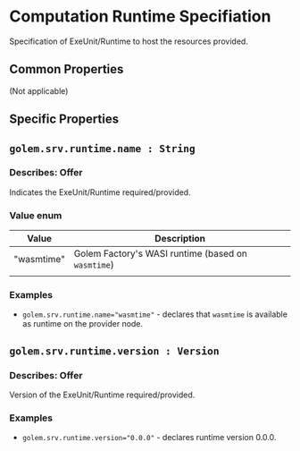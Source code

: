 # Computation Runtime Specifiation 
Specification of ExeUnit/Runtime to host the resources provided.

## Common Properties

(Not applicable)
  
## Specific Properties

## `golem.srv.runtime.name : String` 

### Describes: Offer

Indicates the ExeUnit/Runtime required/provided. 
### Value enum
| Value      | Description                                        |
| ---------- | -------------------------------------------------- |
| "wasmtime" | Golem Factory's WASI runtime (based on `wasmtime`) |
|            |                                                    |

### **Examples**

* `golem.srv.runtime.name="wasmtime"` - declares that `wasmtime` is available as runtime on the provider node.
  
## `golem.srv.runtime.version : Version` 

### Describes: Offer

Version of the ExeUnit/Runtime required/provided.

### **Examples**

* `golem.srv.runtime.version="0.0.0"` - declares runtime version 0.0.0.


